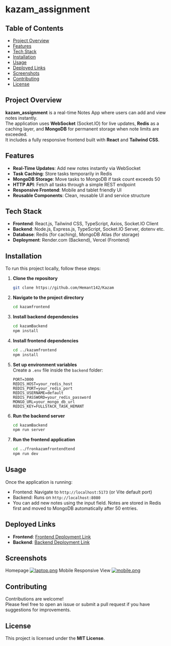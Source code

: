 # kazam_assignment

## Table of Contents

- [Project Overview](#project-overview)
- [Features](#features)
- [Tech Stack](#tech-stack)
- [Installation](#installation)
- [Usage](#usage)
- [Deployed Links](#deployed-links)
- [Screenshots](#screenshots)
- [Contributing](#contributing)
- [License](#license)

## Project Overview

**kazam_assignment** is a real-time Notes App where users can add and view notes instantly.  
The application uses **WebSocket** (Socket.IO) for live updates, **Redis** as a caching layer, and **MongoDB** for permanent storage when note limits are exceeded.  
It includes a fully responsive frontend built with **React** and **Tailwind CSS**.

## Features

- **Real-Time Updates**: Add new notes instantly via WebSocket
- **Task Caching**: Store tasks temporarily in Redis
- **MongoDB Storage**: Move tasks to MongoDB if task count exceeds 50
- **HTTP API**: Fetch all tasks through a simple REST endpoint
- **Responsive Frontend**: Mobile and tablet friendly UI
- **Reusable Components**: Clean, reusable UI and service structure

## Tech Stack

- **Frontend**: React.js, Tailwind CSS, TypeScript, Axios, Socket.IO Client
- **Backend**: Node.js, Express.js, TypeScript, Socket.IO Server, dotenv etc.
- **Database**: Redis (for caching), MongoDB Atlas (for storage)
- **Deployment**: Render.com (Backend), Vercel (Frontend)

## Installation

To run this project locally, follow these steps:

1. **Clone the repository**

   ```bash
   git clone https://github.com/Hemant142/Kazam
   ```

2. **Navigate to the project directory**

   ```bash
   cd kazamfrontend
   ```

3. **Install backend dependencies**

   ```bash
   cd kazamBackend
   npm install
   ```

4. **Install frontend dependencies**

   ```bash
   cd ../kazamfrontend
   npm install
   ```

5. **Set up environment variables**  
   Create a `.env` file inside the `backend` folder:

   ```plaintext
   PORT=3000
   REDIS_HOST=your_redis_host
   REDIS_PORT=your_redis_port
   REDIS_USERNAME=default
   REDIS_PASSWORD=your_redis_password
   MONGO_URL=your_mongo_db_url
   REDIS_KEY=FULLSTACK_TASK_HEMANT
   ```

6. **Run the backend server**

   ```bash
   cd kazamBackend
   npm run server
   ```

7. **Run the frontend application**
   ```bash
   cd ../fronkazamfrontendtend
   npm run dev
   ```

## Usage

Once the application is running:

- Frontend: Navigate to `http://localhost:5173` (or Vite default port)
- Backend: Runs on `http://localhost:8080`
- You can add new notes using the input field. Notes are stored in Redis first and moved to MongoDB automatically after 50 entries.

## Deployed Links

- **Frontend**: [Frontend Deployment Link](https://kazam-gamma.vercel.app/)
- **Backend**: [Backend Deployment Link](https://kazam-api.onrender.com)

## Screenshots

Homepage
[![laptop.png](https://i.postimg.cc/qMk89fS0/laptop.png)](https://postimg.cc/dDxkyfJS)
Mobile Responsive View
[![mobile.png](https://i.postimg.cc/FHNnWngJ/mobile.png)](https://postimg.cc/LnQThDWH)

## Contributing

Contributions are welcome!  
Please feel free to open an issue or submit a pull request if you have suggestions for improvements.

## License

This project is licensed under the **MIT License**.
